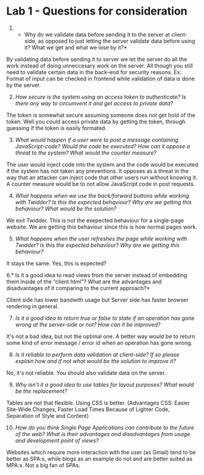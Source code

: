 # Lab 1 - Questions for consideration

1. * Why do we validate data before sending it to the server at client-side, as opposed to just letting the server validate data before using it? What we get and what we lose by it?*

By validating data before sending it to server we let the server do all the work instead of doing unneccesary work on the server. All though you still need to validate certain data in the back-end for security reasons. Ex: Format of input can be checked in frontend while validation of data is done by the server.

2. *How secure is the system using an access token to authenticate? Is there any way to circumvent it and get access to private data?*

The token is somewhat secure assuming someone does not get hold of the token. Well you could access private data by getting the token, through guessing if the token is easily formated.

3. *What would happen if a user were to post a message containing JavaScript-code? Would the code be executed? How can it oppose a threat to the system? What would the counter measure?*

The user would inject code into the system and the code would be executed if the system has not taken any preventions. It opposes as a threat in the way that an attacker can inject code that other users run without knowing it. A counter measure would be to not allow JavaScript code in post requests.

4. *What happens when we use the back/forward buttons while working with Twidder? Is this the expected behaviour? Why are we getting this behaviour? What would be the solution?*

We exit Twidder. This is not the exepected behaviour for a single-page website. We are getting this behaviour since this is how normal pages work.

5. *What happens when the user refreshes the page while working with Twidder? Is this the expected behaviour? Why are we getting this behaviour?*

It stays the same. Yes, this is expected?

6.* Is it a good idea to read views from the server instead of embedding them inside of the “client.html”? What are the advantages and disadvantages of it comparing to the current approach?* 

Client side has lower bandwith usage but Server side has faster browser rendering in general.

7. *Is it a good idea to return true or false to state if an operation has gone wrong at the server-side or not? How can it be improved?*

It's not a bad idea, but not the optimal one. A better way would be to return some kind of error message / error id when an operation has gone wrong.

8. *Is it reliable to perform data validation at client-side? If so please explain how and if not what would be the solution to improve it?*

No, it's not reliable. You should also validate data on the server.

9. *Why isn’t it a good idea to use tables for layout purposes? What would be the replacement?*

Tables are not that flexible. Using CSS is better. (Advantages CSS: Easier Site-Wide Changes, Faster Load Times Because of Lighter Code, Separation of Style and Content)

10. *How do you think Single Page Applications can contribute to the future of the web? What is their advantages and disadvantages from usage and development point of views?*

Websites which require more interaction with the user (as Gmail) tend to be better as SPA:s, while blogs as an example do not and are better suited as MPA:s.
Not a big fan of SPAs.